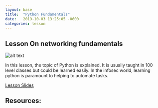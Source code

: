 ```yaml
---
layout: base
title:  "Python Fundamentals"
date:   2019-10-03 13:25:05 -0600
categories: lesson
---
```


## Lesson On networking fundamentals

![alt text](https://pythonprogramming.net/static/images/finance/python-programming-language.png "web thing")

In this lesson, the topic of Python is explained. It is usually taught in 100 level classes but could be learned easily. In the infosec world, learning python is paramount to helping to automate tasks.

[Lesson Slides](https://docs.google.com/presentation/d/1UKbpgtRwNP1pKte3IzGT4cjL8nLcLUs-dPAiBgHnMRA/edit?usp=sharing)

## Resources:

